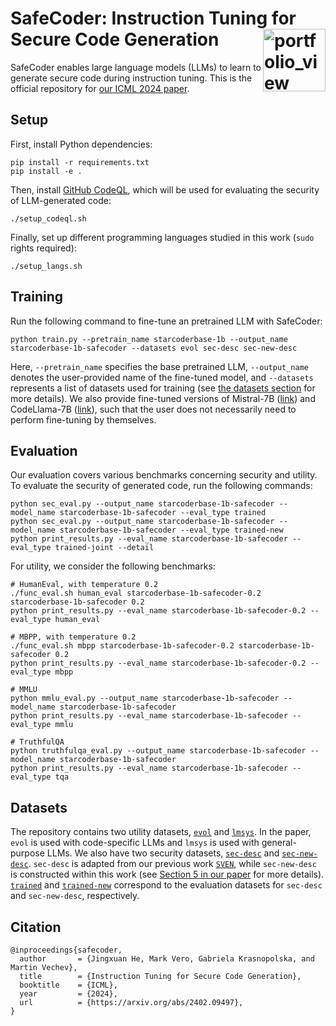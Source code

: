 # SafeCoder: Instruction Tuning for Secure Code Generation <a href="https://www.sri.inf.ethz.ch/"><img width="100" alt="portfolio_view" align="right" src="http://safeai.ethz.ch/img/sri-logo.svg"></a>
SafeCoder enables large language models (LLMs) to learn to generate secure code during instruction tuning. This is the official repository for [our ICML 2024 paper](https://arxiv.org/abs/2402.09497).

## Setup
First, install Python dependencies:
```console
pip install -r requirements.txt
pip install -e .
```
Then, install [GitHub CodeQL](https://codeql.github.com/), which will be used for evaluating the security of LLM-generated code:
```console
./setup_codeql.sh
```
Finally, set up different programming languages studied in this work (`sudo` rights required):
```console
./setup_langs.sh
```

## Training
Run the following command to fine-tune an pretrained LLM with SafeCoder:
```console
python train.py --pretrain_name starcoderbase-1b --output_name starcoderbase-1b-safecoder --datasets evol sec-desc sec-new-desc
```
Here, `--pretrain_name` specifies the base pretrained LLM, `--output_name` denotes the user-provided name of the fine-tuned model, and `--datasets` represents a list of datasets used for training (see [the datasets section](#datasets) for more details). We also provide fine-tuned versions of Mistral-7B ([link](https://files.sri.inf.ethz.ch/safecoder/mistral-7b-lora-safecoder.tar.gz)) and CodeLlama-7B ([link](https://files.sri.inf.ethz.ch/safecoder/codellama-7b-lora-safecoder.tar.gz)), such that the user does not necessarily need to perform fine-tuning by themselves.

## Evaluation
Our evaluation covers various benchmarks concerning security and utility. To evaluate the security of generated code, run the following commands:
```console
python sec_eval.py --output_name starcoderbase-1b-safecoder --model_name starcoderbase-1b-safecoder --eval_type trained
python sec_eval.py --output_name starcoderbase-1b-safecoder --model_name starcoderbase-1b-safecoder --eval_type trained-new
python print_results.py --eval_name starcoderbase-1b-safecoder --eval_type trained-joint --detail
```

For utility, we consider the following benchmarks:
```console
# HumanEval, with temperature 0.2
./func_eval.sh human_eval starcoderbase-1b-safecoder-0.2 starcoderbase-1b-safecoder 0.2
python print_results.py --eval_name starcoderbase-1b-safecoder-0.2 --eval_type human_eval

# MBPP, with temperature 0.2
./func_eval.sh mbpp starcoderbase-1b-safecoder-0.2 starcoderbase-1b-safecoder 0.2
python print_results.py --eval_name starcoderbase-1b-safecoder-0.2 --eval_type mbpp

# MMLU
python mmlu_eval.py --output_name starcoderbase-1b-safecoder --model_name starcoderbase-1b-safecoder
python print_results.py --eval_name starcoderbase-1b-safecoder --eval_type mmlu

# TruthfulQA
python truthfulqa_eval.py --output_name starcoderbase-1b-safecoder --model_name starcoderbase-1b-safecoder
python print_results.py --eval_name starcoderbase-1b-safecoder --eval_type tqa
```

## Datasets
The repository contains two utility datasets, [`evol`](data_train_val/train/evol.jsonl) and [`lmsys`](data_train_val/val/lmsys.jsonl). In the paper, `evol` is used with code-specific LLMs and `lmsys` is used with general-purpose LLMs. We also have two security datasets, [`sec-desc`](data_train_val/train/sec-desc.jsonl) and [`sec-new-desc`](data_train_val/val/sec-new-desc.jsonl). `sec-desc` is adapted from our previous work [`SVEN`](https://github.com/eth-sri/sven), while `sec-new-desc` is constructed within this work (see [Section 5 in our paper](https://arxiv.org/pdf/2402.09497) for more details). [`trained`](data_eval/sec_eval/trained/) and [`trained-new`](data_eval/sec_eval/trained-new/) correspond to the evaluation datasets for `sec-desc` and `sec-new-desc`, respectively.

## Citation
```
@inproceedings{safecoder,
  author       = {Jingxuan He, Mark Vero, Gabriela Krasnopolska, and Martin Vechev},
  title        = {Instruction Tuning for Secure Code Generation},
  booktitle    = {ICML},
  year         = {2024},
  url          = {https://arxiv.org/abs/2402.09497},
}
```